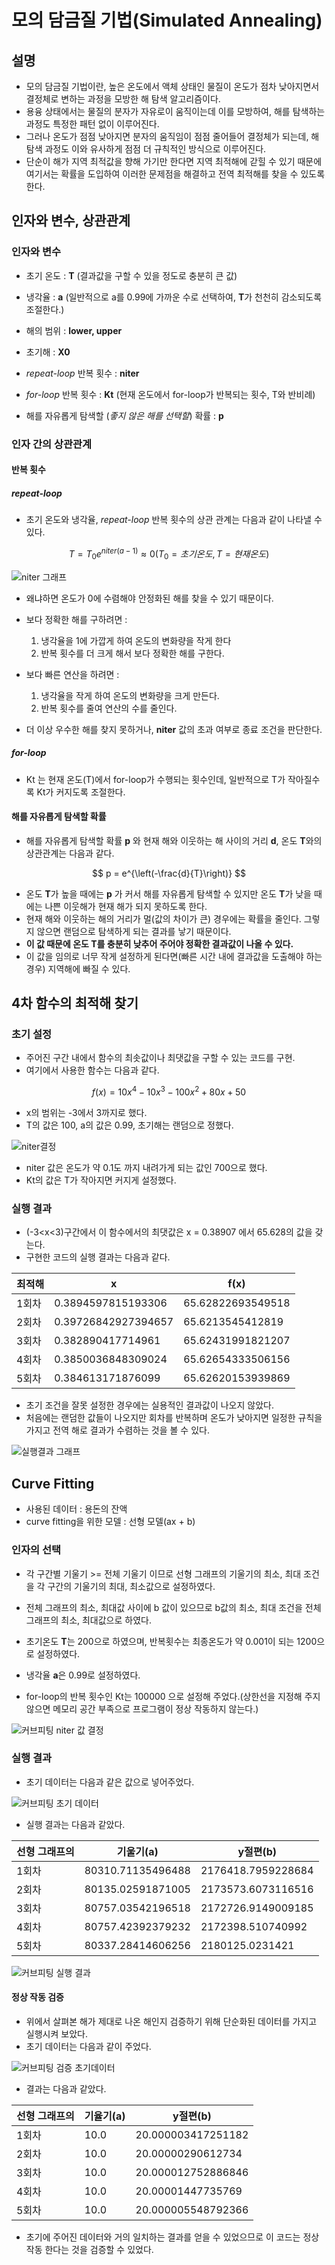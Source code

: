 # 모의 담금질 기법(Simulated Annealing)

## 설명

- 모의 담금질 기법이란, 높은 온도에서 액체 상태인 물질이 온도가 점차 낮아지면서 결정체로 변하는 과정을 모방한 해 탐색 알고리즘이다. 
- 용융 상태에서는 물질의 분자가 자유로이 움직이는데 이를 모방하여, 해를 탐색하는 과정도 특정한 패턴 없이 이루어진다.
- 그러나 온도가 점점 낮아지면 분자의 움직임이 점점 줄어들어 결정체가 되는데, 해 탐색 과정도 이와 유사하게 점점 더 규칙적인 방식으로 이루어진다.
- 단순이 해가 지역 최적값을 향해 가기만 한다면 지역 최적해에 갇힐 수 있기 때문에 여기서는 확률을 도입하여 이러한 문제점을 해결하고 전역 최적해를 찾을 수 있도록 한다.

## 인자와 변수, 상관관계

### 인자와 변수

- 초기 온도 : **T**	(결과값을 구할 수 있을 정도로 충분히 큰 값)

- 냉각율 : **a** (일반적으로 a를 0.99에 가까운 수로 선택하여, **T**가 천천히 감소되도록 조절한다.)

- 해의 범위 : **lower, upper**

- 초기해 : **X0**

- *repeat-loop* 반복 횟수 : **niter**

- *for-loop* 반복 횟수 : **Kt** (현재 온도에서 for-loop가 반복되는 횟수, T와 반비례)

- 해를 자유롭게 탐색할 (*좋지 않은 해를 선택할*) 확률 : **p**

  

### 인자 간의 상관관계

#### 반복 횟수

##### repeat-loop

- 초기 온도와 냉각율, *repeat-loop* 반복 횟수의 상관 관계는 다음과 같이 나타낼 수 있다.

$$
T=T_{0}e^{niter\left(a-1\right)} ≈ 0(T_{0} = 초기온도,T=현재온도)
$$

![niter 그래프](https://user-images.githubusercontent.com/80087069/121693612-443ba780-cb04-11eb-8ea4-cc44352e537c.png)

- 왜냐하면 온도가 0에 수렴해야 안정화된 해를 찾을 수 있기 때문이다.
- 보다 정확한 해를 구하려면 :
  1. 냉각율을 1에 가깝게 하여 온도의 변화량을 작게 한다
  2. 반복 횟수를 더 크게 해서 보다 정확한 해를 구한다.

- 보다 빠른 연산을 하려면 : 
  1. 냉각율을 작게 하여 온도의 변화량을 크게 만든다.
  2. 반복 횟수를 줄여 연산의 수를 줄인다.

- 더 이상 우수한 해를 찾지 못하거나, **niter** 값의 초과 여부로 종료 조건을 판단한다.

##### for-loop

- Kt 는 현재 온도(T)에서 for-loop가 수행되는 횟수인데, 일반적으로 T가 작아질수록 Kt가 커지도록 조절한다.

#### 해를 자유롭게 탐색할 확률

- 해를 자유롭게 탐색할 확률 **p** 와 현재 해와 이웃하는 해 사이의 거리 **d**, 온도 **T**와의 상관관계는 다음과 같다.

$$
p = e^{\left(-\frac{d}{T}\right)}
$$

- 온도 **T**가 높을 때에는 **p** 가 커서 해를 자유롭게 탐색할 수 있지만 온도 **T**가 낮을 때에는 나쁜 이웃해가 현재 해가 되지 못하도록 한다.
- 현재 해와 이웃하는 해의 거리가 멀(값의 차이가 큰) 경우에는 확률을 줄인다. 그렇지 않으면 랜덤으로 탐색하게 되는 결과를 낳기 때문이다.
- **이 값 때문에 온도 T를 충분히 낮추어 주어야 정확한 결과값이 나올 수 있다.**
- 이 값을 임의로 너무 작게 설정하게 된다면(빠른 시간 내에 결과값을 도출해야 하는 경우) 지역해에 빠질 수 있다.



## 4차 함수의 최적해 찾기

### 초기 설정

- 주어진 구간 내에서 함수의 최솟값이나 최댓값을 구할 수 있는 코드를 구현.
- 여기에서 사용한 함수는 다음과 같다.

$$
f\left(x\right)=10x^{4}-10x^{3}-100x^{2}+80x+50
$$

- x의 범위는 -3에서 3까지로 했다.
- T의 값은 100, a의 값은 0.99, 초기해는 랜덤으로 정했다.

![niter결정](https://user-images.githubusercontent.com/80087069/121693614-44d43e00-cb04-11eb-9d20-9f1bd7069821.png)

- niter 값은 온도가 약 0.1도 까지 내려가게 되는 값인 700으로 했다.
- Kt의 값은 T가 작아지면 커지게 설정했다.

### 실행 결과

- (-3<x<3)구간에서 이 함수에서의 최댓값은 x = 0.38907 에서 65.628의 값을 갖는다.
- 구현한 코드의 실행 결과는 다음과 같다.

| 최적해 | x                   | f(x)              |
| ------ | ------------------- | ----------------- |
| 1회차  | 0.3894597815193306  | 65.62822693549518 |
| 2회차  | 0.39726842927394657 | 65.6213545412819  |
| 3회차  | 0.382890417714961   | 65.62431991821207 |
| 4회차  | 0.3850036848309024  | 65.62654333506156 |
| 5회차  | 0.384613171876099   | 65.62620153939869 |

- 초기 조건을 잘못 설정한 경우에는 실용적인 결과값이 나오지 않았다.
- 처음에는 랜덤한 값들이 나오지만 회차를 반복하며 온도가 낮아지면 일정한 규칙을 가지고 전역 해로 결과가 수렴하는 것을 볼 수 있다.

![실행결과 그래프](https://user-images.githubusercontent.com/80087069/121693616-456cd480-cb04-11eb-9a6d-2baa3b78c80c.png)



## Curve Fitting

- 사용된 데이터 : 용돈의 잔액
- curve fitting을 위한 모델 : 선형 모델(ax + b)

### 인자의 선택

- 각 구간별 기울기 >= 전체 기울기 이므로 선형 그래프의 기울기의 최소, 최대 조건을 각 구간의 기울기의 최대, 최소값으로 설정하였다.

- 전체 그래프의 최소, 최대값 사이에 b 값이 있으므로 b값의 최소, 최대 조건을 전체 그래프의 최소, 최대값으로 하였다. 
- 초기온도 **T**는 200으로 하였으며, 반복횟수는 최종온도가 약 0.001이 되는 1200으로 설정하였다.
- 냉각율 **a**은 0.99로 설정하였다.
- for-loop의 반복 횟수인 Kt는 100000 으로 설정해 주었다.(상한선을 지정해 주지 않으면 메모리 공간 부족으로 프로그램이 정상 작동하지 않는다.)

![커브피팅 niter 값 결정](https://user-images.githubusercontent.com/80087069/121693619-456cd480-cb04-11eb-82ef-99ab3649e26d.png)

### 실행 결과

- 초기 데이터는 다음과 같은 값으로 넣어주었다.

![커브피팅 초기 데이터](https://user-images.githubusercontent.com/80087069/121693621-456cd480-cb04-11eb-80ba-6e9ef9c307f9.png)

- 실행 결과는 다음과 같았다.

| 선형 그래프의 | 기울기(a)         | y절편(b)           |
| ------------- | ----------------- | ------------------ |
| 1회차         | 80310.71135496488 | 2176418.7959228684 |
| 2회차         | 80135.02591871005 | 2173573.6073116516 |
| 3회차         | 80757.03542196518 | 2172726.9149009185 |
| 4회차         | 80757.42392379232 | 2172398.510740992  |
| 5회차         | 80337.28414606256 | 2180125.0231421    |

![커브피팅 실행 결과](https://user-images.githubusercontent.com/80087069/121693623-46056b00-cb04-11eb-8fc8-d9af339ab1a5.png)

#### 정상 작동 검증

- 위에서 살펴본 해가 제대로 나온 해인지 검증하기 위해 단순화된 데이터를 가지고 실행시켜 보았다.
- 초기 데이터는 다음과 같이 주었다.

![커브피팅 검증 초기데이터](https://user-images.githubusercontent.com/80087069/121693625-469e0180-cb04-11eb-8cf1-c3d4a670bfad.png)

- 결과는 다음과 같았다.

| 선형 그래프의 | 기율기(a) | y절편(b)           |
| ------------- | --------- | ------------------ |
| 1회차         | 10.0      | 20.000003417251182 |
| 2회차         | 10.0      | 20.00000290612734  |
| 3회차         | 10.0      | 20.000012752886846 |
| 4회차         | 10.0      | 20.00001447735769  |
| 5회차         | 10.0      | 20.000005548792366 |

- 초기에 주어진 데이터와 거의 일치하는 결과를 얻을 수 있었으므로 이 코드는 정상작동 한다는 것을 검증할 수 있었다.

  

